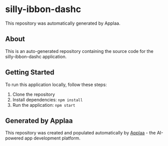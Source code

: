 # silly-ibbon-dashc

This repository was automatically generated by Applaa.

## About

This is an auto-generated repository containing the source code for the silly-ibbon-dashc application.

## Getting Started

To run this application locally, follow these steps:

1. Clone the repository
2. Install dependencies: `npm install`
3. Run the application: `npm start`

## Generated by Applaa

This repository was created and populated automatically by [Applaa](https://applaa.com) - the AI-powered app development platform.
